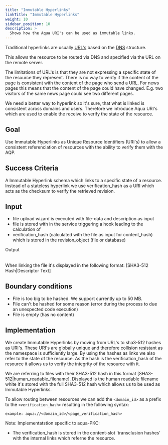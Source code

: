```yaml
---
title: "Immutable Hyperlinks"
linkTitle: "Immutable Hyperlinks"
weight: 10
sidebar_position: 10
description: >
  Shows how the Aqua URI's can be used as immutable links.
---
```


Traditional hyperlinks are usually
[URL's](https://en.wikipedia.org/wiki/URL) based on the
[DNS](https://en.wikipedia.org/wiki/Domain_Name_System) structure.

This allows the resource to be routed via DNS and specified via the URL
on the remote server.

The limitations of URL's is that they are not expressing a specific
state of the resource they represent. There is no way to verify if the content
of the page is consistent with the content of the page who send a URL.
For news pages this means that the content of the page could have changed. E.g.
two visitors of the same news page could see two different pages.

We need a better way to hyperlink so it's sure, that what is linked
is consistent across domains and users. Therefore we introduce Aqua URI's which are
used to enable the receive to verify the state of the resource.

Goal
----

Use Immutable Hyperlinks as Unique Resource Identifiers (URI's) to allow
a consistent referenciation of resources with the ability to verify them with the AQP.

Success Criteria
----------------

A Immutable Hyperlink schema which links to a specific state of a
resource. Instead of a stateless hyperlink we use verification_hash as a
URI which acts as the checksum to verify the retrieved revision.

Input
-----

-   file upload wizard is executed with file-data and description as
    input
-   file is stored with in the service triggering a hook leading to the
    calculation of
-   verification_hash (calculated with the file as input for
    content_hash) which is stored in the revision_object (file or
    database)

Output
######

When linking the file it's displayed in the following format: \[SHA3-512
Hash\|Descriptor Text\]

Boundary conditions
-------------------

-   File is too big to be hashed. We support currently up to 50 MB.
-   File can't be hashed for some reason (error during the process to
    due an unexpected code execution)
-   File is empty (has no content)

Implementation
--------------

We create Immutable Hyperlinks by moving from URL's to sha3-512 hashes as
URI's. These URI's are globally unique and therefore collision resistant
as the namespace is sufficiently large. By using the hashes as links we
also refer to the state of the resource. As the hash is the
verification_hash of the resource it allows us to verify the integrity
of the resource with it.

We are referring to files with their SHA3-512 hash in this format
\[SHA3-512\|human_readable_filename\]. Displayed is the human readable
filename white it's stored with the full SHA3-512 hash which allows us
to be used as Immutable Hyperlinks.

To allow routing between resources we can add the `<domain_id>` as a
prefix to the `<verification_hash>` resulting in the following syntax:

`example: aqua://<domain_id>/<page_verification_hash>`

Note: Implementatstion specific to aqua-PKC:
- The verification_hash is stored in the content-slot 'transclusion hashes' with the internal links which referne the resource.
